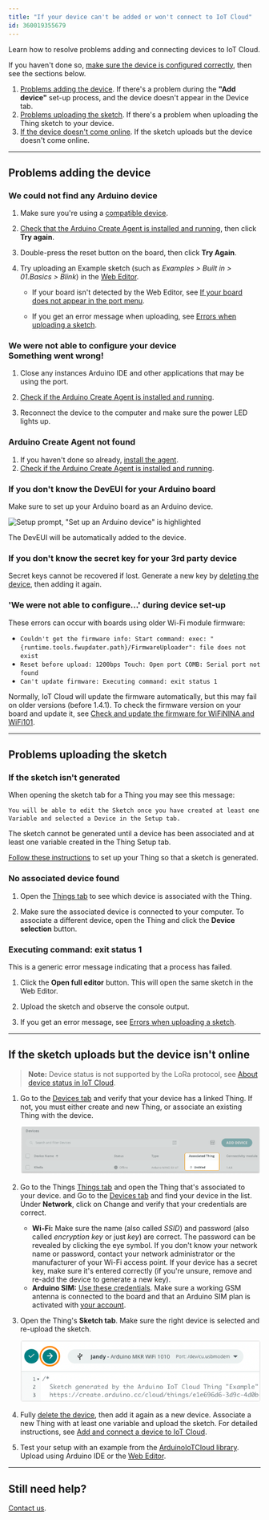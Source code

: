 ```yaml
---
title: "If your device can't be added or won't connect to IoT Cloud"
id: 360019355679
---
```


Learn how to resolve problems adding and connecting devices to IoT Cloud.

If you haven't done so, [make sure the device is configured correctly](https://support.arduino.cc/hc/en-us/articles/360016495559), then see the sections below.

1. [Problems adding the device](#add-device). If there's a problem during the **"Add device"** set-up process, and the device doesn't appear in the Device tab.
2. [Problems uploading the sketch](#sketch-upload). If there's a problem when uploading the Thing sketch to your device.
3. [If the device doesn't come online](#device-status). If the sketch uploads but the device doesn't come online.

---

<a id="add-device"></a>

## Problems adding the device

### We could not find any Arduino device

1. Make sure you're using a [compatible device](https://support.arduino.cc/hc/en-us/articles/360016077320-What-devices-can-be-used-with-Arduino-IoT-Cloud-).

2. [Check that the Arduino Create Agent is installed and running](https://support.arduino.cc/hc/en-us/articles/4919247060124), then click **Try again**.

3. Double-press the reset button on the board, then click **Try Again**.

4. Try uploading an Example sketch (such as _Examples > Built in > 01.Basics > Blink_) in the [Web Editor](https://create.arduino.cc/editor).

   * If your board isn't detected by the Web Editor, see [If your board does not appear in the port menu](https://support.arduino.cc/hc/en-us/articles/4412955149586-If-your-board-does-not-appear-in-the-port-menu).

   * If you get an error message when uploading, see [Errors when uploading a sketch](https://support.arduino.cc/hc/en-us/articles/4403365313810-Errors-when-uploading-a-sketch).

### We were not able to configure your device<br>Something went wrong!

1. Close any instances Arduino IDE and other applications that may be using the port.

2. [Check if the Arduino Create Agent is installed and running](https://support.arduino.cc/hc/en-us/articles/4919247060124).

3. Reconnect the device to the computer and make sure the power LED lights up.

### Arduino Create Agent not found

1. If you haven't done so already, [install the agent](https://create.arduino.cc/getting-started/plugin/welcome).
2. [Check if the Arduino Create Agent is installed and running](https://support.arduino.cc/hc/en-us/articles/4919247060124).

### If you don't know the DevEUI for your Arduino board

Make sure to set up your Arduino board as an Arduino device.

![Setup prompt, "Set up an Arduino device" is highlighted](img/arduino-device-setup.png)

The DevEUI will be automatically added to the device.

### If you don't know the secret key for your 3rd party device

Secret keys cannot be recovered if lost. Generate a new key by [deleting the device](https://support.arduino.cc/hc/en-us/articles/360018324700-How-to-delete-a-device-from-Arduino-IoT-cloud), then adding it again.

### 'We were not able to configure...' during device set-up

These errors can occur with boards using older Wi-Fi module firmware:

* `Couldn't get the firmware info: Start command: exec: "{runtime.tools.fwupdater.path}/FirmwareUploader": file does not exist`
* `Reset before upload: 1200bps Touch: Open port COMB: Serial port not found`
* `Can't update firmware: Executing command: exit status 1`

Normally, IoT Cloud will update the firmware automatically, but this may fail on older versions (before 1.4.1). To check the firmware version on your board and update it, see [Check and update the firmware for WiFiNINA and WiFi101](https://support.arduino.cc/hc/en-us/articles/360013896579-Check-and-update-the-firmware-for-WiFiNINA-and-WiFi101).

---

<a id="sketch-upload"></a>

## Problems uploading the sketch

### If the sketch isn't generated

When opening the sketch tab for a Thing you may see this message:

```
You will be able to edit the Sketch once you have created at least one Variable and selected a Device in the Setup tab.
```

The sketch cannot be generated until a device has been associated and at least one variable created in the Thing Setup tab.

[Follow these instructions](https://support.arduino.cc/hc/en-us/articles/360016495559#create-thing) to set up your Thing so that a sketch is generated.

### No associated device found

1. Open the [Things tab](https://cloud.arduino.cc/iot/things) to see which device is associated with the Thing.

2. Make sure the associated device is connected to your computer. To associate a different device, open the Thing and click the **Device selection** button.

### Executing command: exit status 1

This is a generic error message indicating that a process has failed.

1. Click the **Open full editor** button. This will open the same sketch in the Web Editor.

2. Upload the sketch and observe the console output.

3. If you get an error message, see [Errors when uploading a sketch](https://support.arduino.cc/hc/en-us/articles/4403365313810-Errors-when-uploading-a-sketch).

---

<a id="device-status"></a>

## If the sketch uploads but the device isn't online

> **Note:** Device status is not supported by the LoRa protocol, see [About device status in IoT Cloud](https://support.arduino.cc/hc/en-us/articles/4407169649682-About-device-status-in-IoT-Cloud).

1. Go to the [Devices tab](https://cloud.arduino.cc/iot/devices) and verify that your device has a linked Thing. If not, you must either create and new Thing, or associate an existing Thing with the device.

   ![A linked Thing in the Devices tab.](img/arduino-cloud-device-thing-example-offline.png)

2. Go to the Things [Things tab](https://cloud.arduino.cc/iot/things) and open the Thing that's associated to your device.  and Go to the [Devices tab](https://cloud.arduino.cc/iot/devices) and find your device in the list. Under **Network**, click on Change and verify that your credentials are correct.

   * **Wi-Fi:** Make sure the name (also called _SSID_) and password (also called _encryption key_ or just _key_) are correct. The password can be revealed by clicking the eye symbol. If you don't know your network name or password, contact your network administrator or the manufacturer of your Wi-Fi access point. If your device has a secret key, make sure it's entered correctly (if you're unsure, remove and re-add the device to generate a new key).
   * **Arduino SIM:** [Use these credentials](https://support.arduino.cc/hc/en-us/articles/360013825159). Make sure a working GSM antenna is connected to the board and that an Arduino SIM plan is activated with [your account](https://store.arduino.cc/digital/subscriptions/plans).

3. Open the Thing's **Sketch tab**. Make sure the right device is selected and re-upload the sketch.

   ![Uploading a sketch in IoT Cloud.](img/arduino-cloud-sketch-upload.png)

4. Fully [delete the device](https://support.arduino.cc/hc/en-us/articles/360018324700), then add it again as a new device. Associate a new Thing with at least one variable and upload the sketch. For detailed instructions, see [Add and connect a device to IoT Cloud](https://support.arduino.cc/hc/en-us/articles/360016495559).

5. Test your setup with an example from the [ArduinoIoTCloud library](https://www.arduino.cc/reference/en/libraries/arduinoiotcloud/). Upload using Arduino IDE or the [Web Editor](https://create.arduino.cc/editor).

---

## Still need help?

[Contact us](https://www.arduino.cc/en/contact-us/).

<!-- markdownlint-disable-file HC001 -->
<!-- markdownlint-disable-file MD026 -->
